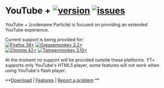 YouTube + [![version](https://img.shields.io/github/release/ParticleCore/Particle.svg)](https://github.com/Dekryptor/YTubePlus/releases/latest) [![issues](https://img.shields.io/github/issues/ParticleCore/Particle.svg)](https://github.com/Dekryptor/YTubePlus/issues)
===========
YouTube + (codename Particle) is focused on providing an extended YouTube experience.

Current support is being provided for:  
[![Firefox 38+](https://img.shields.io/badge/Firefox-38%2B-orange.svg)](https://www.mozilla.org/firefox)  [![Greasemonkey 3.2+](https://img.shields.io/badge/Greasemonkey-3.2%2B-yellow.svg)](http://www.greasespot.net/)  
[![Chrome  42+](https://img.shields.io/badge/Chrome-42%2B-blue.svg)](http://www.google.com/chrome/)  [![Tampermonkey 3.10+](https://img.shields.io/badge/Tampermonkey-3.10%2B-green.svg)](https://tampermonkey.net/)  

At the moment no support will be provided outside these platforms. YT+ supports only YouTube's HTML5 player, some features will not work when using YouTube's flash player.



**[Download](https://github.com/Dekryptor/YTubePlus/wiki/Download) | [Features](https://github.com/Dekryptor/YTubePlus/wiki/Features) | [Report a problem](https://github.com/Dekryptor/YTubePlus/wiki/Report-a-problem) **

